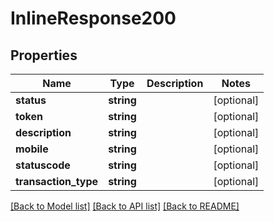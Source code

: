# InlineResponse200

## Properties
Name | Type | Description | Notes
------------ | ------------- | ------------- | -------------
**status** | **string** |  | [optional] 
**token** | **string** |  | [optional] 
**description** | **string** |  | [optional] 
**mobile** | **string** |  | [optional] 
**statuscode** | **string** |  | [optional] 
**transaction_type** | **string** |  | [optional] 

[[Back to Model list]](../README.md#documentation-for-models) [[Back to API list]](../README.md#documentation-for-api-endpoints) [[Back to README]](../README.md)


